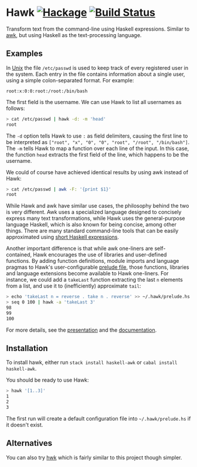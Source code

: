 # Hawk [![Hackage](https://img.shields.io/hackage/v/haskell-awk.svg)](https://hackage.haskell.org/package/haskell-awk) [![Build Status](https://github.com/gelisam/hawk/workflows/CI/badge.svg)](https://github.com/gelisam/hawk/actions)

Transform text from the command-line using Haskell expressions. Similar to [awk](http://cm.bell-labs.com/cm/cs/awkbook/index.html), but using Haskell as the text-processing language.

## Examples

In [Unix](http://en.wikipedia.org/wiki/Unix) the file `/etc/passwd` is used to
keep track of every registered user in the system. Each entry in the file
contains information about a single user, using a simple colon-separated format.
For example:

```
root:x:0:0:root:/root:/bin/bash
```

The first field is the username. We can use Hawk to list all usernames as follows:

```bash
> cat /etc/passwd | hawk -d: -m 'head'
root
```

The `-d` option tells Hawk to use `:` as field delimiters, causing the first line to be interpreted as `["root", "x", "0", "0", "root", "/root", "/bin/bash"]`.
The `-m` tells Hawk to map a function over each line of the input. In this case, the function `head` extracts the first field of the line, which happens to be the username.

We could of course have achieved identical results by using awk instead of Hawk:

```bash
> cat /etc/passwd | awk -F: '{print $1}'
root
```

While Hawk and awk have similar use cases, the philosophy behind the two is very
different. Awk uses a specialized language designed to concisely express many text transformations,
while Hawk uses the general-purpose language Haskell, which is also known for being concise, among other things.
There are many standard command-line tools that can be easily approximated using
[short Haskell expressions](https://wiki.haskell.org/Simple_Unix_tools).

Another important difference is that while awk one-liners are self-contained, Hawk encourages the use of libraries and user-defined functions. By adding function definitions, module imports and language pragmas to Hawk's user-configurable [prelude file](https://github.com/gelisam/hawk/tree/main/doc#user-prelude), those functions, libraries and language extensions become available to Hawk one-liners.
For instance, we could add a `takeLast` function extracting the last `n` elements from a list, and use it to (inefficiently) approximate `tail`:

```bash
> echo 'takeLast n = reverse . take n . reverse' >> ~/.hawk/prelude.hs
> seq 0 100 | hawk -a 'takeLast 3'
98
99
100
```

For more details, see the
[presentation](http://melrief.github.io/HawkPresentation/#/) and the
[documentation](https://github.com/gelisam/hawk/tree/main/doc/README.md).

## Installation

To install hawk, either run `stack install haskell-awk` or `cabal install haskell-awk`.

You should be ready to use Hawk:

```bash
> hawk '[1..3]'
1
2
3
```

The first run will create a default configuration file into
`~/.hawk/prelude.hs` if it doesn't exist.

## Alternatives

You can also try [hwk](https://hackage.haskell.org/package/hwk) which is fairly similar to this project though simpler.
